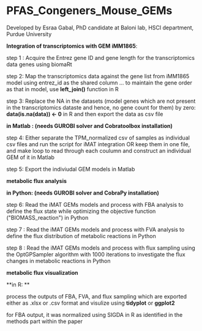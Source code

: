 # PFAS_Congeners_Mouse_GEMs  

Developed by Esraa Gabal, PhD candidate at Baloni lab, HSCI department, Purdue University  

**Integration of transcriptomics with GEM iMM1865**:  

step 1 : Acquire the Entrez gene ID and gene length for the transcriptomics data genes using biomaRt

step 2: Map the transcriptomics data against the gene list from iMM1865 model using entrez_id as the shared column ... to maintain the gene order as that in model, use **left_join()** function in R  

step 3: Replace the NA in the datasets (model genes which are not present in the transcriptomics dataste and hence, no gene count for them) by zero: **data(is.na(data)) <- 0** in R and then export the data as csv file  

**in Matlab : (needs GUROBI solver and Cobratoolbox installation)**  

step 4: Either separate the TPM_normalized csv of samples as individual csv files and run the script for iMAT integration OR keep them in one file, and make loop to read through each coulumn and construct an individual GEM of it in Matlab      

step 5: Export the indiviudal GEM models in Matlab      

**metabolic flux analysis**  

**in Python: (needs GUROBI solver and CobraPy installation)**  

step 6: Read the iMAT GEMs models and process with FBA analysis to define the flux state while optimizing the objective function ("BIOMASS_reaction") in Python    

step 7 : Read the iMAT GEMs models and process with FVA analysis to define the flux distribution of metabolic reactions in Python    

step 8 : Read the iMAT GEMs models and process with flux sampling using the OptGPSampler algorithm with 1000 iterations to investigate the flux changes in metabolic reactions in Python    

**metabolic flux visualization**  

**in R: **  

process the outputs of FBA, FVA, and flux sampling which are exported either as .xlsx or .csv format and visulize using **tidyplot** or **ggplot2**  

for FBA output, it was normalized using SIGDA in R as identified in the methods part within the paper 


